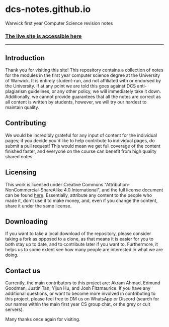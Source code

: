 # dcs-notes.github.io

Warwick first year Computer Science revision notes

### [The live site is accessible here](https://arkamnite.github.io/dcs-notes.github.io/)

---

## Introduction

Thank you for visiting this site! This repository contains a collection of notes for the modules in the first year computer science degree at the University of Warwick. It is entirely student-run, and not affiliated with or endorsed by the University. If at any point we are told this goes against DCS anti-plagiarism guidelines, or any other policy, we will immediately take it down. Additionally, we cannot provide guarantees that all the notes are correct as all content is written by students, however, we will try our hardest to maintain quality.

## Contributing

We would be incredibly grateful for any input of content for the individual pages; if you decide you'd like to help contribute to individual pages, do submit a pull request! This would mean we get full coverage of the content finished faster, and everyone on the course can benefit from high quality shared notes.

## Licensing

This work is licensed under Creative Commons "Attribution-NonCommercial-ShareAlike 4.0 International", and the full license document can be found [here](./LICENSE.txt). Essentially, attribute any content to the people who made it, don't use it to make money, and, even if you change the content, share it under the same license.

## Downloading

If you want to take a local download of the repository, please consider taking a fork as opposed to a clone, as that means it is easier for you to both stay up to date, and to contribute later if you want to. Furthermore, it helps us to some extent see how many people are interested in what we are doing.

## Contact us

Currently, the main contributors to this project are: Akram Ahmad, Edmund Goodman, Justin Tan, Yijun Hu, and Josh Fitzmaurice. If you have any additional questions, or want to become more involved in contributing to this project, please feel free to DM us on WhatsApp or Discord (search for our names within the main first year CS group chat, or the grey or cult servers).



Many thanks once again for visiting.

